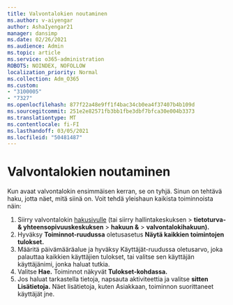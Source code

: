 ```yaml
---
title: Valvontalokien noutaminen
ms.author: v-aiyengar
author: AshaIyengar21
manager: dansimp
ms.date: 02/26/2021
ms.audience: Admin
ms.topic: article
ms.service: o365-administration
ROBOTS: NOINDEX, NOFOLLOW
localization_priority: Normal
ms.collection: Adm_O365
ms.custom:
- "3100005"
- "7327"
ms.openlocfilehash: 877f22a48e9ff1f4bac34cb0ea4f37407b4b109d
ms.sourcegitcommit: 251e2e82571fb3bb1fbe3dbf7bfca30e004b3373
ms.translationtype: MT
ms.contentlocale: fi-FI
ms.lasthandoff: 03/05/2021
ms.locfileid: "50481487"
---
```

# <a name="retrieve-the-audit-logs"></a>Valvontalokien noutaminen

Kun avaat valvontalokin ensimmäisen kerran, se on tyhjä. Sinun on tehtävä haku, jotta näet, mitä siinä on. Voit tehdä yleishaun kaikista toiminnoista näin:

1. Siirry valvontalokin [hakusivulle](https://protection.office.com/#/unifiedauditlog) (tai siirry hallintakeskuksen   >  **tietoturva- & yhteensopivuuskeskuksen**  >  **hakuun &**  >  **valvontalokihakuun).**
1. Hyväksy **Toiminnot-ruudussa** oletusasetus **Näytä kaikkien toimintojen tulokset.**
1. Määritä päivämääräalue ja hyväksy  Käyttäjät-ruudussa oletusarvo, joka palauttaa kaikkien käyttäjien tulokset, tai valitse sen käyttäjän käyttäjänimi, jonka haluat tutkia.
1. Valitse **Hae.** Toiminnot näkyvät **Tulokset-kohdassa.**
1. Jos haluat tarkastella tietoja, napsauta aktiviteettia ja valitse **sitten Lisätietoja.** Näet lisätietoja, kuten Asiakkaan, toiminnon suorittaneet käyttäjät jne.
